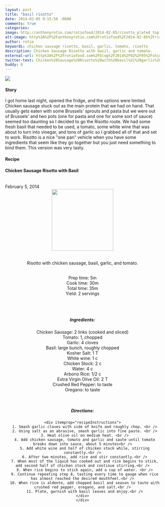 ```yaml
---
layout: post
title: "basil risotto"
date: 2014-02-05 9:15:50 -0600
comments: true
categories: 
image: http://anthonyrotio.com/rotiofood/2014-02-05/risotto_plated_top.jpg
alt-image: http%3A%2F%2Fanthonyrotio.com%2Frotiofood%2F2014-02-05%2Frisotto_plated_top.jpg
author: rotio
keywords: chicken sausage risotto, basil, garlic, tomato, risotto
description: Chicken Sausage Risotto with basil, garlic and tomato. 
external-url: http%3A%2F%2Frotiofood.com%2Fblog%2F2014%2F02%2F05%2Fchicken-sausage-risotto%2F
twitter-text: Chicken%20Sausage%20Risotto%20with%20basil%2C%20garlic%20and%20tomato.%20on%20rotio%2Ffood%20%23rotiofood
buddy: 0
---
```

<!-- more -->
<img src="http://anthonyrotio.com/rotiofood/2014-02-05/risotto_plated_top.jpg" />
<a href="https://plus.google.com/107103100819027957630?rel=author" style="display:none">{{page.author }}</a>


<h4>Story</h4>
  <div>
    <p>
	I got home last night, opened the fridge, and the options were limited. Chicken sausage stuck out as the main protein that we had on hand. That usually gets eaten with some Brussels' sprouts and pasta but we were out of Brussels' and two pots (one for pasta and one for some sort of sauce) seemed too daunting so I decided to go the Risotto route. We had some fresh basil that needed to be used, a tomato, some white wine that was about to turn into vinegar, and tons of garlic so I grabbed all of that and set to work. Risotto is a nice "one pan" vehicle when you have some ingredients that seem like they go together but you just need something to bind them. This version was very tasty.
	</p>
  </div>
<h4>Recipe</b> </h4> 
  <div itemscope itemtype="http://schema.org/Recipe" >
  <h4 itemprop="name">Chicken Sausage Risotto with Basil</h4>
  
  <br />
    February 5, 2014
<center>
  <img itemprop="image" width="200px"  src="http://anthonyrotio.com/rotiofood/2014-02-05/risotto_plated.jpg" />
  
  <br /><span itemprop="description">Risotto with chicken sausage, basil, garlic, and tomato.</span><br />

  <br />Prep time: <time datetime="PT5M" itemprop="prepTime">5m</time>
  <br />Cook time: <time datetime="PT30M" itemprop="cookTime">30m</time>
  <br />Total time: <time datetime="PT35M" itemprop="totalTime">35m</time>
  <br />Yield: <span itemprop="recipeYield">2 servings </span>
  
  <br />
  <br /><h5>Ingredients:</h5>
    <span itemprop="ingredients" itemscope itemtype="http://schema.org/RecipeIngredient">
      <span itemprop="name">Chicken Sausage</span>:
      <span itemprop="amount">2 links</span> (cooked and sliced)
    </span><br />
    <span itemprop="ingredients" itemscope itemtype="http://schema.org/RecipeIngredient">
      <span itemprop="name">Tomato</span>:
      <span itemprop="amount">1</span>, chopped
    </span><br />
	<span itemprop="ingredients" itemscope itemtype="http://schema.org/RecipeIngredient">
      <span itemprop="name">Garlic</span>:
      <span itemprop="amount">4 cloves</span>
    </span><br />
	<span itemprop="ingredients" itemscope itemtype="http://schema.org/RecipeIngredient">
      <span itemprop="name">Basil</span>:
      <span itemprop="amount">large bunch</span>, roughly chopped 
    </span><br />
    <span itemprop="ingredients" itemscope itemtype="http://schema.org/RecipeIngredient">
      <span itemprop="name">Kosher Salt</span>:
      <span itemprop="amount">1 T</span> 
    </span><br />
	<span itemprop="ingredients" itemscope itemtype="http://schema.org/RecipeIngredient">
      <span itemprop="name">White wine</span>:
      <span itemprop="amount">1 c</span> 
    </span><br />
	<span itemprop="ingredients" itemscope itemtype="http://schema.org/RecipeIngredient">
      <span itemprop="name">Chicken Stock</span>:
      <span itemprop="amount">2 c</span> 
    </span><br />
	<span itemprop="ingredients" itemscope itemtype="http://schema.org/RecipeIngredient">
      <span itemprop="name">Water</span>:
      <span itemprop="amount">4 c</span> 
    </span><br />
	<span itemprop="ingredients" itemscope itemtype="http://schema.org/RecipeIngredient">
      <span itemprop="name">Arborio Rice</span>:
      <span itemprop="amount">1/2 c</span> 
    </span><br />
	<span itemprop="ingredients" itemscope itemtype="http://schema.org/RecipeIngredient">
      <span itemprop="name">Extra Virgin Olive Oil</span>:
      <span itemprop="amount">2 T</span> 
    </span><br />
	<span itemprop="ingredients" itemscope itemtype="http://schema.org/RecipeIngredient">
      <span itemprop="name">Crushed Red Pepper</span>:
      <span itemprop="amount">to taste</span> 
    </span><br />
	<span itemprop="ingredients" itemscope itemtype="http://schema.org/RecipeIngredient">
      <span itemprop="name">Oregano</span>:
      <span itemprop="amount">to taste</span> 
    </span><br />
	
  <br /><h5>Directions:</h5>
	
    <div itemprop="recipeInstructions">
      1. Smash garlic cloves with side of knife and roughly chop. <br />
      2. Using salt as an abrasive, smash garlic into fine paste. <br />
	  3. Heat olive oil on medium heat. <br />
	  4. Add chicken sausage, tomato and garlic and saute until tomato breaks down into sauce, about 5 minutes<br />
	  5. Add white wine and half of chicken stock while, stirring constantly.<br />
	  6. After two minutes, add rice and stir constantly.<br />
	  7. When most of the liquid has cooked out and rice begins to stick, add second half of chicken stock and continue stirring.<br />
	  8. When rice begins to stick again, add a cup of water. <br />
	  9. Continue repeating step 8, tasting every time to gauge when rice has almost reached the desired mouthfeel.<br />
	  10. When rice is aldente, add chopped basil and season to taste with crushed red pepper, oregano, and salt.<br />
	  11. Plate, garnish with basil leaves and enjoy.<br />
	</div>
	</div>


